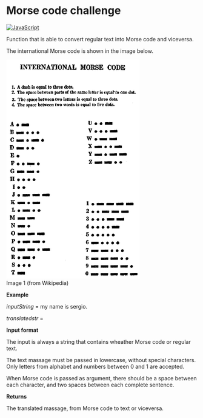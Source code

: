 # Morse code challenge
<a href="https://developer.mozilla.org/en-US/docs/Web/JavaScript" title="JavaScript"><img src="https://github.com/get-icon/geticon/raw/master/icons/javascript.svg" alt="JavaScript" width="51px" height="51px"></a>

Function that is able to convert regular text into Morse code and viceversa.

The international Morse code is shown in the image below.

<fig>
    <img src='../images/International_Morse_code.png'>
    <figcaption>Image 1 (from Wikipedia)</figcaption>
</fig>

<b>Example</b>

<em>inputString</em> = my name is sergio.

<em>translatedstr</em> =  

<b>Input format</b>

The input is always a string that contains wheather Morse code or regular text.

The text massage must be passed in lowercase, without special characters. Only letters from alphabet and numbers between 0 and 1 are accepted.

When Morse code is passed as argument, there should be a space between each character, and two spaces between each complete sentence.

<b>Returns</b>

The translated massage, from Morse code to text or viceversa.